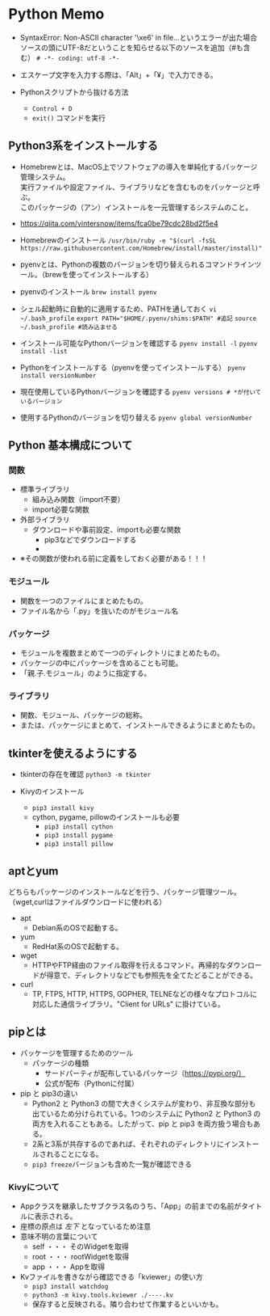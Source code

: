 # Python Memo
- SyntaxError: Non-ASCII character '\xe6' in file...というエラーが出た場合<br>
ソースの頭にUTF-8だということを知らせる以下のソースを追加（#も含む）
`# -*- coding: utf-8 -*-`

- エスケープ文字を入力する際は、「Alt」+「¥」で入力できる。

- Pythonスクリプトから抜ける方法
    - `Control + D`
    - `exit()` コマンドを実行

## Python3系をインストールする
- Homebrewとは、MacOS上でソフトウェアの導入を単純化するパッケージ管理システム。<br>
実行ファイルや設定ファイル、ライブラリなどを含むものをパッケージと呼ぶ。<br>
このパッケージの（アン）インストールを一元管理するシステムのこと。
- https://qiita.com/vintersnow/items/fca0be79cdc28bd2f5e4

- Homebrewのインストール
`/usr/bin/ruby -e "$(curl -fsSL https://raw.githubusercontent.com/Homebrew/install/master/install)"`

- pyenvとは、Pythonの複数のバージョンを切り替えられるコマンドラインツール。（brewを使ってインストールする）

- pyenvのインストール
`brew install pyenv`

- シェル起動時に自動的に適用するため、PATHを通しておく
`vi ~/.bash_profile`
`export PATH="$HOME/.pyenv/shims:$PATH" #追記`
`source ~/.bash_profile #読み込ませる`

- インストール可能なPythonバージョンを確認する
`pyenv install -l`
`pyenv install -list`

- Pythonをインストールする（pyenvを使ってインストールする）
`pyenv install versionNumber`

- 現在使用しているPythonバージョンを確認する
`pyenv versions # *が付いているバージョン`

- 使用するPythonのバージョンを切り替える
`pyenv global versionNumber`

## Python 基本構成について
### 関数
- 標準ライブラリ
  - 組み込み関数（import不要）
  - import必要な関数
- 外部ライブラリ
  - ダウンロードや事前設定、importも必要な関数
    - pip3などでダウンロードする
    - 
- ※その関数が使われる前に定義をしておく必要がある！！！

### モジュール
- 関数を一つのファイルにまとめたもの。
- ファイル名から「.py」を抜いたのがモジュール名

### パッケージ
- モジュールを複数まとめて一つのディレクトリにまとめたもの。
- パッケージの中にパッケージを含めることも可能。
- 「親.子.モジュール」のように指定する。

### ライブラリ
- 関数、モジュール、パッケージの総称。
- または、パッケージにまとめて、インストールできるようにまとめたもの。

## tkinterを使えるようにする
- tkinterの存在を確認
`python3 -m tkinter`

- Kivyのインストール
  - `pip3 install kivy`
  - cython, pygame, pillowのインストールも必要
    - `pip3 install cython`
    - `pip3 install pygame`
    - `pip3 install pillow`






## aptとyum
どちらもパッケージのインストールなどを行う、パッケージ管理ツール。
（wget,curlはファイルダウンロードに使われる）

- apt
  - Debian系のOSで起動する。
- yum
  - RedHat系のOSで起動する。
- wget
  - HTTPやFTP経由のファイル取得を行えるコマンド。再帰的なダウンロードが得意で、ディレクトリなどでも参照先を全てたどることができる。
- curl
  - TP, FTPS, HTTP, HTTPS, GOPHER, TELNEなどの様々なプロトコルに対応した通信ライブラリ。"Client for URLs" に掛けている。

## pipとは
- パッケージを管理するためのツール
  - パッケージの種類
    - サードパーティが配布しているパッケージ（https://pypi.org/）
    - 公式が配布（Pythonに付属）
- pip と pip3の違い
  - Python2 と Python3 の間で大きくシステムが変わり、非互換な部分も出ているため分けられている。1つのシステムに Python2 と Python3 の両方を入れることもある。したがって、pip と pip3 を両方扱う場合もある。
  - 2系と3系が共存するのであれば、それぞれのディレクトリにインストールされることになる。
  - `pip3 freeze`バージョンも含めた一覧が確認できる

### Kivyについて
- Appクラスを継承したサブクラス名のうち、「App」の前までの名前がタイトルに表示される。
- 座標の原点は *左下* となっているため注意
- 意味不明の言葉について
  - self ・・・ そのWidgetを取得
  - root ・・・ rootWidgetを取得
  - app ・・・ Appを取得
- Kvファイルを書きながら確認できる「kviewer」の使い方
  - `pip3 install watchdog`
  - `python3 -m kivy.tools.kviewer ./----.kv`
  - 保存すると反映される。隣り合わせて作業するといいかも。